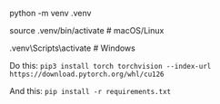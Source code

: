 python -m venv .venv

source .venv/bin/activate     # macOS/Linux

.venv\Scripts\activate        # Windows

Do this:
`
pip3 install torch torchvision --index-url https://download.pytorch.org/whl/cu126
`

And this:
`
pip install -r requirements.txt
`